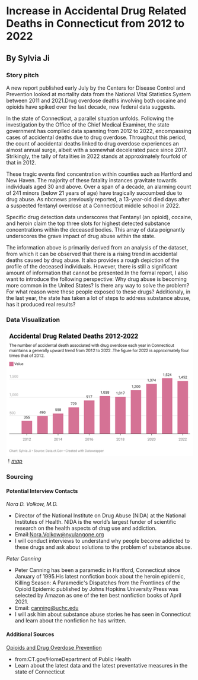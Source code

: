 # Increase in Accidental Drug Related Deaths in Connecticut from 2012 to 2022
## By Sylvia Ji
### Story pitch
A new report published early July by the Centers for Disease Control and Prevention looked at mortality data from the National Vital Statistics System between 2011 and 2021.Drug overdose deaths involving both cocaine and opioids have spiked over the last decade, new federal data suggests.

In the state of Connecticut, a parallel situation unfolds. Following the investigation by the Office of the Chief Medical Examiner, the state government has compiled data spanning from 2012 to 2022, encompassing cases of accidental deaths due to drug overdose. Throughout this period, the count of accidental deaths linked to drug overdose experiences an almost annual surge, albeit with a somewhat decelerated pace since 2017. Strikingly, the tally of fatalities in 2022 stands at approximately fourfold of that in 2012.

These tragic events find concentration within counties such as Hartford and New Haven. The majority of these fatality instances gravitate towards individuals aged 30 and above. Over a span of a decade, an alarming count of 241 minors (below 21 years of age) have tragically succumbed due to drug abuse. As nbcnews previously reported, a 13-year-old died days after a suspected fentanyl overdose at a Connecticut middle school in 2022. 

Specific drug detection data underscores that Fentanyl (an opioid), cocaine, and heroin claim the top three slots for highest detected substance concentrations within the deceased bodies. This array of data poignantly underscores the grave impact of drug abuse within the state.

The information above is primarily derived from an analysis of the dataset, from which it can be observed that there is a rising trend in accidental deaths caused by drug abuse. It also provides a rough depiction of the profile of the deceased individuals. However, there is still a significant amount of information that cannot be presented.In the formal report, I also want to introduce the following perspective: Why drug abuse is becoming more common in the United States? Is there any way to solve the problem? For what reason were these people exposed to these drugs? Additionaly, in the last year, the state has taken a lot of steps to address substance abuse, has it produced real results?

### Data Visualization
![*_Accident Drug Related Death 2012-2022_*](https://github.com/sylviaji0225/J124Final/blob/main/column%20chart.png)
！[*_map_*](https://github.com/sylviaji0225/J124Final/blob/main/map.png)

### Sourcing
#### Potential Interview Contacts
_Nora D. Volkow, M.D._
* Director of the National Institute on Drug Abuse (NIDA) at the National Institutes of Health. NIDA is the world’s largest funder of scientific research on the health aspects of drug use and addiction.
* Email:Nora.Volkow@nyulangone.org
* I will conduct interviews to understand why people become addicted to these drugs and ask about solutions to the problem of substance abuse.
  
_Peter Canning_
* Peter Canning has been a paramedic in Hartford, Connecticut since January of 1995.His latest nonfiction book about the heroin epidemic, Killing Season: A Paramedic's Dispatches from the Frontlines of the Opioid Epidemic published by Johns Hopkins University Press was selected by Amazon as one of the ten best nonfiction books of April 2021.
* Email: canning@uchc.edu
* I will ask him about substance abuse stories he has seen in Connecticut and learn about the nonfiction he has written.
  
#### Additional Sources
[Opioids and Drug Overdose Prevention](https://portal.ct.gov/DPH/Health-Education-Management--Surveillance/The-Office-of-Injury-Prevention/Opioids-and-Prescription-Drug-Overdose-Prevention-Program)
* from:CT.gov/HomeDepartment of Public Health
* Learn about the latest data and the latest preventative measures in the state of Connecticut
